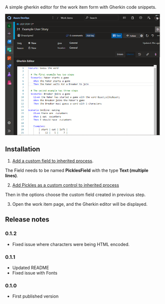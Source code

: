 A simple gherkin editor for the work item form with Gherkin code snippets.


![pickles logo](/img/screenshot-02.png)

## Installation

1. [Add a custom field to inherited process](https://docs.microsoft.com/en-us/azure/devops/organizations/settings/work/add-custom-field?view=azure-devops#add-a-field). 

The Field needs to be named **PicklesField** with the type **Text (multiple lines)**.

2. [Add Pickles as a custom control to inherited process](https://docs.microsoft.com/en-us/azure/devops/organizations/settings/work/custom-controls-process?view=azure-devops#add-a-field-level-contribution-or-custom-control)

Then in the options choose the custom field created in previous step.

3. Open the work item page, and the Gherkin editor will be displayed.


## Release notes

### 0.1.2
* Fixed issue where characters were being HTML encoded.

### 0.1.1
* Updated README
* Fixed issue with Fonts
### 0.1.0
* First published version
